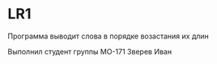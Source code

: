 # LR1
Программа выводит слова в порядке возастания их длин

Выполнил студент группы МО-171 Зверев Иван
